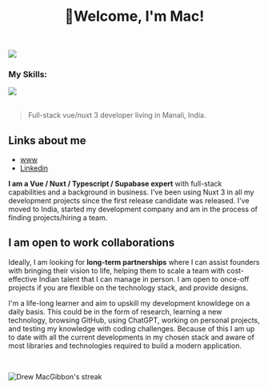 <h1 align="center">👋Welcome, I'm Mac! </h1>

&nbsp;&nbsp;
&nbsp;&nbsp;


<p align="left">
  <a href="https://github.com/DenverCoder1/readme-typing-svg">
    <img src="https://readme-typing-svg.demolab.com/?lines=Over%204%20years%20of%20full%20stack%20work;Decade%20plus%20of%20startup%20experience;Experienced%20As%20CEO%20and%20CTO;Expansive%20open-source%20knowledge;Lifelong%20learner&font=Fira%20Code&center=false&width=440&height=45&color=f75c7e&vCenter=true&pause=1000&size=22" />
  </a>
</p>

### My Skills:

<div>
  <a href="https://skillicons.dev">
    <img src="https://skillicons.dev/icons?i=github,css,html,tailwindcss,js,ts,sass,vue,nuxtjs&perline=7" /><br/><br/>
  </a>
</div>

> Full-stack vue/nuxt 3 developer living in Manali, India.

## Links about me
- [www]()
- [Linkedin]()

**I am a Vue / Nuxt / Typescript / Supabase expert** with full-stack capabilities and a background in business. I've been using Nuxt 3 in all my development projects since the first release candidate was released. I've moved to India, started my development company and am in the process of finding projects/hiring a team.

## I am open to work collaborations

Ideally, I am looking for **long-term partnerships** where I can assist founders with bringing their vision to life, helping them to scale a team with cost-effective Indian talent that I can manage in person. I am open to once-off projects if you are flexible on the technology stack, and provide designs.

I'm a life-long learner and aim to upskill my development knowldege on a daily basis. This could be in the form of research, learning a new technology, browsing GitHub, using ChatGPT, working on personal projects, and testing my knowledge with coding challenges. Because of this I am up to date with all the current developments in my chosen stack and aware of most libraries and technologies required to build a modern application.

&nbsp;&nbsp;
<div align="left">
  <p align="left">
        <img title="🔥 Get streak stats for your profile at git.io/streak-stats" alt="Drew MacGibbon's streak" src="https://streak-stats.demolab.com/?user=Drew-Macgibbon" />
  </p>
</div>

&nbsp;&nbsp;
&nbsp;&nbsp;
